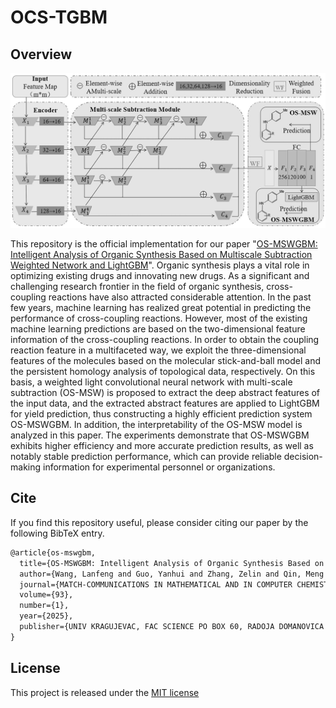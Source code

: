 # OCS-TGBM

## Overview

<img src="data/figures/OS-MSWGBM.png">

This repository is the official implementation for our
paper "[OS-MSWGBM: Intelligent Analysis of Organic Synthesis Based on Multiscale Subtraction Weighted Network and LightGBM](https://match.pmf.kg.ac.rs/electronic_versions/Match93/n1/match93n1_5-40.pdf)".
Organic synthesis plays a vital role in optimizing existing drugs and innovating new drugs. As a significant and
challenging research frontier in the field of organic synthesis, cross-coupling reactions have also attracted
considerable attention. In the past few years, machine learning has realized great potential in predicting the
performance of cross-coupling reactions. However, most of the existing machine learning predictions are based on the
two-dimensional feature information of the cross-coupling reactions. In order to obtain the coupling reaction feature in
a multifaceted way, we exploit the three-dimensional features of the molecules based on the molecular stick-and-ball
model and the persistent homology analysis of topological data, respectively. On this basis, a weighted light
convolutional neural network with multi-scale subtraction (OS-MSW) is proposed to extract the deep abstract features of
the input data, and the extracted abstract features are applied to LightGBM for yield prediction, thus constructing a
highly efficient prediction system OS-MSWGBM. In addition, the interpretability of the OS-MSW model is analyzed in this
paper. The experiments demonstrate that OS-MSWGBM exhibits higher efficiency and more accurate prediction results, as
well as notably stable prediction performance, which can provide reliable decision-making information for experimental
personnel or organizations.

## Cite

If you find this repository useful, please consider citing our paper by the following BibTeX entry.

```latex
@article{os-mswgbm,
  title={OS-MSWGBM: Intelligent Analysis of Organic Synthesis Based on Multiscale Subtraction Weighted Network and LightGBM},
  author={Wang, Lanfeng and Guo, Yanhui and Zhang, Zelin and Qin, Meng'en and Li, Zixin and Sun, Xiaoli and Yang, Xiaohui},
  journal={MATCH-COMMUNICATIONS IN MATHEMATICAL AND IN COMPUTER CHEMISTRY},
  volume={93},
  number={1},
  year={2025},
  publisher={UNIV KRAGUJEVAC, FAC SCIENCE PO BOX 60, RADOJA DOMANOVICA 12, KRAGUJEVAC~…}
}
```

## License

This project is released under the [MIT license](LICENSE)
